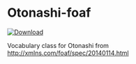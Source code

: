 # Otonashi-foaf

[ ![Download](https://api.bintray.com/packages/subroh0508/maven/Otonashi-foaf/images/download.svg) ](https://bintray.com/subroh0508/maven/Otonashi-foaf/_latestVersion)

Vocabulary class for Otonashi from http://xmlns.com/foaf/spec/20140114.html